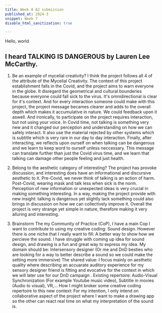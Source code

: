 ```yaml
---
title: Week 8 A2 submission
published_at: 2024-3
snippet: Week 7
disable_html_sanitization: true

---
```


Hello, world

## I heard TALKING IS DANGEROUS by Lauren Lee McCarthy.
1. Be an example of mycelial creativity?
I think the project follows all 4 of the attribute of the Mycelial Creativity. The context of this project establishment falls in the Covid, and the project aims to warn everyone in the globe. It disregard the geometrical and cultural bounderies because everyone could fall sick to the virus. It's omnidirectional is clear for it's context. And for every interaction someone could make with this project, the project message becames clearer and adds to the overall depth which makes it accumulative in nature. We could feedback upon it aswell. And ironically, to participate on the project requires interaction, but not using your voice. In Covid time, not talking is something very new and it changed our perception and understanding on how we can safely interact. It also use the material rejected by other systems which is subtitle which is very rare in our day to day interaction. Finally, after interacting, we reflects upon ourself on when talking can be dangerous and we learn to keep word to ourself unless neccessary. This message can translate further than just the Covid virus time, and we learn that talking can damage other people feeling and just health. 

2. Belong to the aesthetic category of interesting?
The project has provoke discussion, and interesting does have an informational and discursive aesthetic to it. Pre-Covid, we never think of talking is an action of harm. Post-Covid, wearing mask and talk less when sick is the norm. Perception of new information or unexpected ideas is very crucial in making something interesting. In a way, making the project provide with new insight: talking is dangerous yet slightly lack something could also brings in discussion on how we can collectively improve it. Overall the project is very strange yet simple in nature, therefore making it very alluring and interesting.

3. Brainstorm
The my Community of Practice (CoP), I have a main Cop I want to contribute to using my creative coding: Sound design. However there is one niche that I really want to fill: A better way to show how we percieve the sound. I have struggle with coming up idea for sound design, and drawing is a fun and great way to express my idea.
My domain should be: Intersensory designer (Or me and DnD besties who are looking for a way to better describe a sound so we could make the setting more immersive)
The shared value: I focus mainly on aesthetic quality where describing an accuarate auditory experience for my sensory designer friend is fitting and evocative for the context in which we will later use for our DnD campaign .
Existing repertoire: Audio-Visual Synchronization (For example Youtube music video), Subtitle in movies (Audio to visual), VR,...
How I might broker some creative coding repertoire to this new context: For my intention, I only intend on collaborative aspect of the project where I want to make a drawing app so the other can react real time on what my interpretation of the sound is. 

